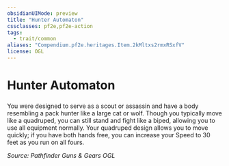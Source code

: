 ```yaml
---
obsidianUIMode: preview
title: "Hunter Automaton"
cssclasses: pf2e,pf2e-action
tags:
  - trait/common
aliases: "Compendium.pf2e.heritages.Item.2kMltxs2rmxRSxfV"
license: OGL
---
```

# Hunter Automaton

### 






You were designed to serve as a scout or assassin and have a body resembling a pack hunter like a large cat or wolf. Though you typically move like a quadruped, you can still stand and fight like a biped, allowing you to use all equipment normally. Your quadruped design allows you to move quickly; if you have both hands free, you can increase your Speed to 30 feet as you run on all fours.

*Source: Pathfinder Guns & Gears*
*OGL*